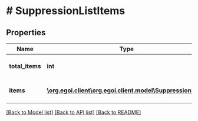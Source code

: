 # # SuppressionListItems

## Properties

Name | Type | Description | Notes
------------ | ------------- | ------------- | -------------
**total_items** | **int** | Total of suppressed items | [optional] 
**items** | [**\org.egoi.client\org.egoi.client.model\SuppressionList[]**](SuppressionList.md) | Returned suppression list | [optional] 

[[Back to Model list]](../../README.md#documentation-for-models) [[Back to API list]](../../README.md#documentation-for-api-endpoints) [[Back to README]](../../README.md)


